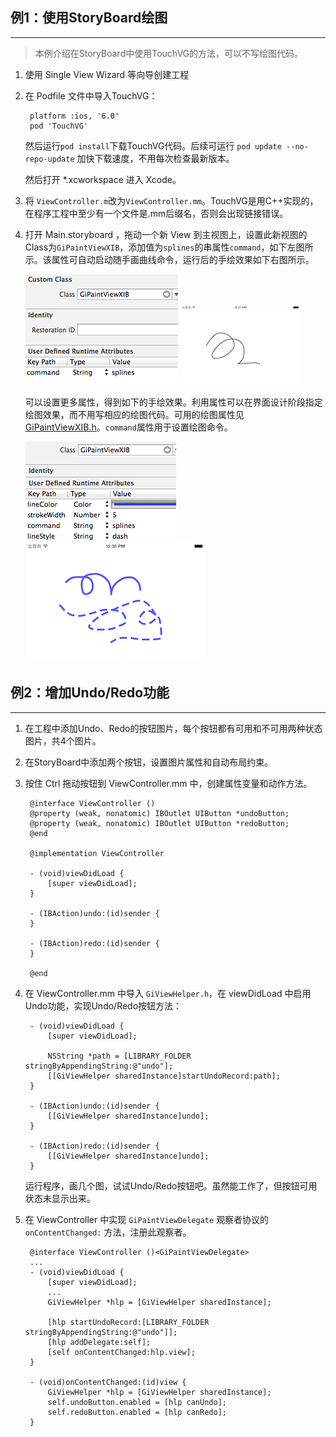 ## 例1：使用StoryBoard绘图
-----------

> 本例介绍在StoryBoard中使用TouchVG的方法，可以不写绘图代码。

1. 使用 Single View Wizard 等向导创建工程

2. 在 Podfile 文件中导入TouchVG：

        platform :ios, '6.0'
        pod 'TouchVG'

   然后运行`pod install`下载TouchVG代码。后续可运行 `pod update --no-repo-update` 加快下载速度，不用每次检查最新版本。

   然后打开 *.xcworkspace 进入 Xcode。

3. 将 `ViewController.m`改为`ViewController.mm`。TouchVG是用C++实现的，在程序工程中至少有一个文件是.mm后缀名，否则会出现链接错误。

4. 打开 Main.storyboard ，拖动一个新 View 到主视图上，设置此新视图的Class为`GiPaintViewXIB`，添加值为`splines`的串属性`command`，如下左图所示。该属性可自动启动随手画曲线命令，运行后的手绘效果如下右图所示。

   ![Class&cmd](Screenshot/view_cmd.png) ![Snap1](Screenshot/1.png)

   可以设置更多属性，得到如下的手绘效果。利用属性可以在界面设计阶段指定绘图效果，而不用写相应的绘图代码。可用的绘图属性见 [GiPaintViewXIB.h](https://github.com/touchvg/vgios/blob/develop/include/GiPaintViewXIB.h)。`command`属性用于设置绘图命令。

   ![MoreAttr](Screenshot/view_attr.png)  ![Snap2](Screenshot/2.png)

## 例2：增加Undo/Redo功能
-----------

1. 在工程中添加Undo、Redo的按钮图片，每个按钮都有可用和不可用两种状态图片，共4个图片。

2. 在StoryBoard中添加两个按钮，设置图片属性和自动布局约束。

3. 按住 Ctrl 拖动按钮到 ViewController.mm 中，创建属性变量和动作方法。

        @interface ViewController ()
        @property (weak, nonatomic) IBOutlet UIButton *undoButton;
        @property (weak, nonatomic) IBOutlet UIButton *redoButton;
        @end

        @implementation ViewController

        - (void)viewDidLoad {
            [super viewDidLoad];
        }

        - (IBAction)undo:(id)sender {
        }

        - (IBAction)redo:(id)sender {
        }

        @end

4. 在 ViewController.mm 中导入 `GiViewHelper.h`，在 viewDidLoad 中启用Undo功能，实现Undo/Redo按钮方法：

        - (void)viewDidLoad {
            [super viewDidLoad];
            
            NSString *path = [LIBRARY_FOLDER stringByAppendingString:@"undo"];
            [[GiViewHelper sharedInstance]startUndoRecord:path];
        }

        - (IBAction)undo:(id)sender {
            [[GiViewHelper sharedInstance]undo];
        }

        - (IBAction)redo:(id)sender {
            [[GiViewHelper sharedInstance]undo];
        }

   运行程序，画几个图，试试Undo/Redo按钮吧。虽然能工作了，但按钮可用状态未显示出来。

5. 在 ViewController 中实现 `GiPaintViewDelegate` 观察者协议的 `onContentChanged:` 方法，注册此观察者。

        @interface ViewController ()<GiPaintViewDelegate>
        ...
        - (void)viewDidLoad {
            [super viewDidLoad];
            ...
            GiViewHelper *hlp = [GiViewHelper sharedInstance];

            [hlp startUndoRecord:[LIBRARY_FOLDER stringByAppendingString:@"undo"]];
            [hlp addDelegate:self];
            [self onContentChanged:hlp.view];
        }

        - (void)onContentChanged:(id)view {
            GiViewHelper *hlp = [GiViewHelper sharedInstance];
            self.undoButton.enabled = [hlp canUndo];
            self.redoButton.enabled = [hlp canRedo];
        }